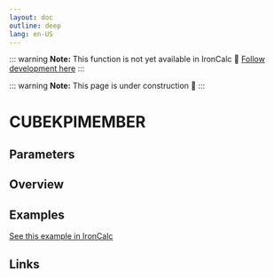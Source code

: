 ```yaml
---
layout: doc
outline: deep
lang: en-US
---
```


::: warning
**Note:** This function is not yet available in IronCalc 🚧
[Follow development here](https://github.com/ironcalc/IronCalc/labels/Functions)
:::

::: warning
**Note:** This page is under construction 🚧
:::

# CUBEKPIMEMBER

## Parameters

## Overview

## Examples

[See this example in IronCalc](https://app.ironcalc.com/?filename=cubekpimember)

## Links